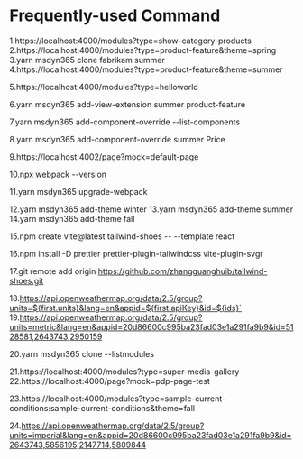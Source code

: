 # Frequently-used Command
1.https://localhost:4000/modules?type=show-category-products
2.https://localhost:4000/modules?type=product-feature&theme=spring
3.yarn msdyn365 clone fabrikam summer
4.https://localhost:4000/modules?type=product-feature&theme=summer

5.https://localhost:4000/modules?type=helloworld

6.yarn msdyn365 add-view-extension summer product-feature

7.yarn msdyn365 add-component-override --list-components

8.yarn msdyn365 add-component-override summer Price

9.https://localhost:4002/page?mock=default-page

10.npx webpack --version

11.yarn msdyn365 upgrade-webpack

12.yarn msdyn365 add-theme winter
13.yarn msdyn365 add-theme summer
14.yarn msdyn365 add-theme fall

15.npm create vite@latest tailwind-shoes -- --template react

16.npm install -D prettier prettier-plugin-tailwindcss vite-plugin-svgr

17.git remote add origin https://github.com/zhangguanghuib/tailwind-shoes.git

18.https://api.openweathermap.org/data/2.5/group?units=${first.units}&lang=en&appid=${first.apiKey}&id=${ids}`
19.https://api.openweathermap.org/data/2.5/group?units=metric&lang=en&appid=20d86600c995ba23fad03e1a291fa9b9&id=5128581,2643743,2950159

20.yarn msdyn365 clone --listmodules

21.https://localhost:4000/modules?type=super-media-gallery
22.https://localhost:4000/page?mock=pdp-page-test

23.https://localhost:4000/modules?type=sample-current-conditions:sample-current-conditions&theme=fall

24.https://api.openweathermap.org/data/2.5/group?units=imperial&lang=en&appid=20d86600c995ba23fad03e1a291fa9b9&id=2643743,5856195,2147714,5809844
